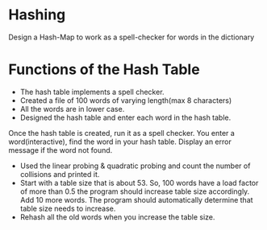 # Hashing
Design a Hash-Map to work as a spell-checker for words in the dictionary

# Functions of the Hash Table

<ul> 
  <li> The hash table implements a spell checker.</li>
  <li> Created a file of 100 words of varying length(max 8 characters)</li>
  <li> All the words are in lower case.</li>
  <li> Designed the hash table and enter each word in the hash table.</li>
</ul>

Once the hash table is created, run it as a spell checker. You enter a word(interactive), find
the word in your hash table. Display an error message if the word not found.

<ul>
  <li> Used the linear probing & quadratic probing and count the number of collisions and
    printed it. </li>
  <li> Start with a table size that is about 53. So, 100 words have a load factor of more than
0.5 the program should increase table size accordingly. Add 10 more words. The
    program should automatically determine that table size needs to increase. </li>
  <li> Rehash all the old words when you increase the table size. </li>
  
